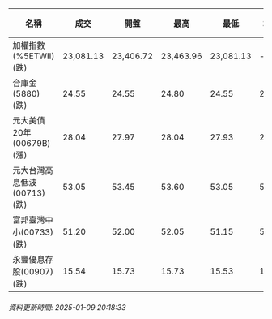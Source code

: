 | 名稱 | 成交 | 開盤 | 最高 | 最低 | 均價 | 成交金額(億) | 昨收 | 漲跌幅 | 漲跌 | 總量 | 昨量 | 振幅 |
| -------- | -------- | -------- | -------- |-------- | -------- | -------- |-------- |-------- |-------- | -------- | -------- |-------- |
|加權指數(%5ETWII) (跌)|23,081.13|23,406.72|23,463.96|23,081.13|-|3,829.04|23,407.33|1.39%|326.20|6,674,372|0|1.64%|
|合庫金(5880) (跌)|24.55|24.55|24.80|24.55|24.65|2.08|24.75|0.81%|0.20|8,435|12,428|1.01%|
|元大美債20年(00679B) (漲)|28.04|27.97|28.04|27.93|27.98|13.92|27.92|0.43%|0.12|49,729|81,475|0.39%|
|元大台灣高息低波(00713) (跌)|53.05|53.45|53.60|53.05|53.31|5.06|53.45|0.75%|0.40|9,485|6,789|1.03%|
|富邦臺灣中小(00733) (跌)|51.20|52.00|52.05|51.15|51.50|0.574|52.00|1.54%|0.80|1,115|454|1.73%|
|永豐優息存股(00907) (跌)|15.54|15.73|15.73|15.53|15.61|0.390|15.73|1.21%|0.19|2,500|964|1.27%|
###### 資料更新時間: 2025-01-09 20:18:33